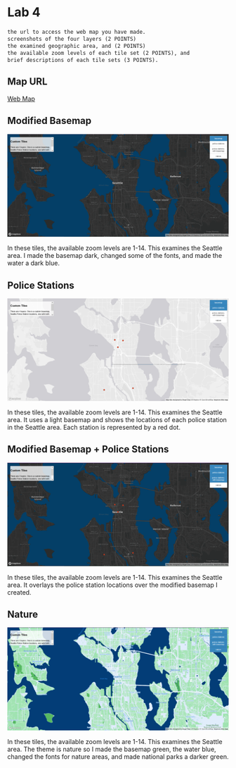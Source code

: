# Lab 4

    the url to access the web map you have made.
    screenshots of the four layers (2 POINTS)
    the examined geographic area, and (2 POINTS)
    the available zoom levels of each tile set (2 POINTS), and
    brief descriptions of each tile sets (3 POINTS).

## Map URL

[Web Map](https://diaza6.github.io/geog458-lab4/index.html)

## Modified Basemap

![Basemap](screenshots/basemap.png "Screenshot of basemap")

In these tiles, the available zoom levels are 1-14. This examines the Seattle
area. I made the basemap dark, changed some of the fonts, and made the water
a dark blue.

## Police Stations

![Police Stations](screenshots/police-stations.png "Screenshot of police stations")

In these tiles, the available zoom levels are 1-14. This examines the Seattle
area. It uses a light basemap and shows the locations of each police
station in the Seattle area. Each station is represented by a red dot.

## Modified Basemap + Police Stations

![Modified Basemap + Police Stations](screenshots/together.png "Screenshot of basemap with police stations")

In these tiles, the available zoom levels are 1-14. This examines the Seattle
area. It overlays the police station locations over the modified basemap I created.

## Nature

![Nature](screenshots/nature.png "Screenshot of nature")

In these tiles, the available zoom levels are 1-14. This examines the Seattle
area. The theme is nature so I made the basemap green, the water blue, changed the fonts
for nature areas, and made national parks a darker green.
